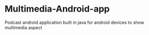 # Multimedia-Android-app
Podcast android application built in java for android devices to show multimedia aspect
